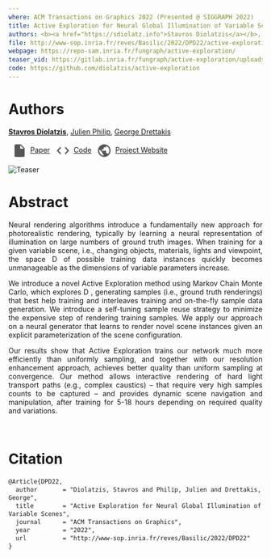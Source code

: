 ```yaml
---
where: ACM Transactions on Graphics 2022 (Presented @ SIGGRAPH 2022)
title: Active Exploration for Neural Global Illumination of Variable Scenes
authors: <b><a href="https://sdiolatz.info">Stavros Diolatzis</a></b>, <a href="https://julienphilip.com/">Julien Philip</a>, <a href="http://www-sop.inria.fr/members/George.Drettakis/">George Drettakis</a>
file: http://www-sop.inria.fr/reves/Basilic/2022/DPD22/active-exploration.pdf
webpage: https://repo-sam.inria.fr/fungraph/active-exploration/
teaser_vid: https://gitlab.inria.fr/fungraph/active-exploration/uploads/ad8cc0a87044ea417a82b1e132ce1abc/vid.mp4
code: https://github.com/diolatzis/active-exploration
---
```


# Authors

<b><a href="https://sdiolatz.info">Stavros Diolatzis</a></b>, <a href="https://julienphilip.com/">Julien Philip</a>, <a href="http://www-sop.inria.fr/members/George.Drettakis/">George Drettakis</a>

<p float="left">
  <a href="http://www-sop.inria.fr/reves/Basilic/2022/DPD22/active-exploration.pdf"><img src="../assets/file.png" width="30" style="vertical-align:middle;margin:0px 5pt 0px"/><span>Paper</span></a>
  <a href="https://github.com/diolatzis/active-exploration"><img src="../assets/code.png" width="30" style="vertical-align:middle;margin:0px 5pt 0px"/><span>Code</span></a>
  <a href="https://repo-sam.inria.fr/fungraph/active-exploration/"><img src="../assets/supp.png" width="30" style="vertical-align:middle;margin:0px 5pt 0px"/><span>Project Website</span></a>
</p>

![Teaser](http://www-sop.inria.fr/reves/Basilic/2022/DPD22/teaser.jpg)

# Abstract

<div style="text-align: justify">Neural rendering algorithms introduce a fundamentally new approach for photorealistic rendering, typically by learning a neural representation of illumination on large numbers of ground truth images. When training for a given variable scene, i.e., changing objects, materials, lights and viewpoint, the space D of possible training data instances quickly becomes unmanageable as the dimensions of variable parameters increase.

We introduce a novel Active Exploration method using Markov Chain Monte Carlo, which explores D , generating samples (i.e., ground truth renderings) that best help training and interleaves training and on-the-fly sample data generation. We introduce a self-tuning sample reuse strategy to minimize the expensive step of rendering training samples. We apply our approach on a neural generator that learns to render novel scene instances given an explicit parameterization of the scene configuration.

Our results show that Active Exploration trains our network much more efficiently than uniformly sampling, and together with our resolution enhancement approach, achieves better quality than uniform sampling at convergence. Our method allows interactive rendering of hard light transport paths (e.g., complex caustics) – that require very high samples counts to be captured – and provides dynamic scene navigation and manipulation, after training for 5-18 hours depending on required quality and variations.</div><br />

# Citation

```
@Article{DPD22,
  author       = "Diolatzis, Stavros and Philip, Julien and Drettakis, George",
  title        = "Active Exploration for Neural Global Illumination of Variable Scenes",
  journal      = "ACM Transactions on Graphics",
  year         = "2022",
  url          = "http://www-sop.inria.fr/reves/Basilic/2022/DPD22"
}
```
